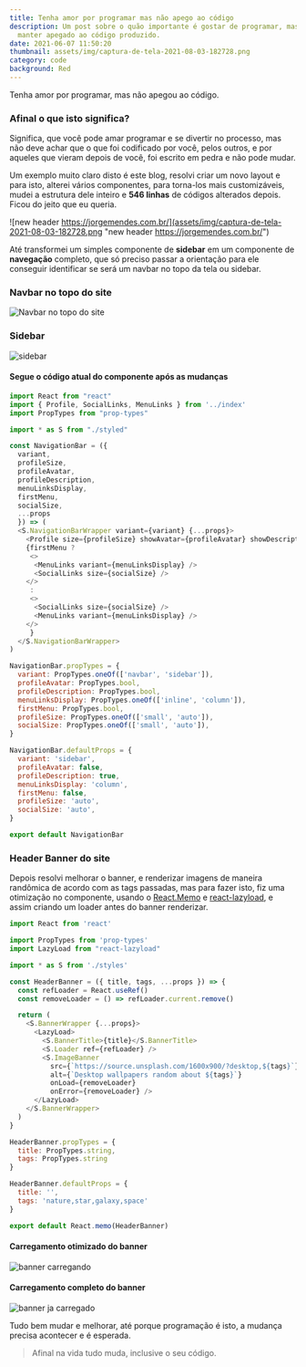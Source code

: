 ```yaml
---
title: Tenha amor por programar mas não apego ao código
description: Um post sobre o quão importante é gostar de programar, mas sem se
  manter apegado ao código produzido.
date: 2021-06-07 11:50:20
thumbnail: assets/img/captura-de-tela-2021-08-03-182728.png
category: code
background: Red
---
```

Tenha amor por programar, mas não apegou ao código. 

### Afinal o que isto significa?

Significa, que você pode amar programar e se divertir no processo, mas não deve achar que o que foi codificado por você, pelos outros, e por aqueles que vieram depois de você, foi escrito em pedra e não pode mudar.

Um exemplo muito claro disto é este blog, resolvi criar um novo layout e para isto, alterei vários componentes, para torna-los mais customizáveis, mudei a estrutura dele inteiro e **546 linhas** de códigos alterados depois. Ficou do jeito que eu queria.

![new header https://jorgemendes.com.br/](assets/img/captura-de-tela-2021-08-03-182728.png "new header https://jorgemendes.com.br/")

Até transformei um simples componente de **sidebar** em um componente de **navegação** completo, que só preciso passar a orientação para ele conseguir identificar se será um navbar no topo da tela ou sidebar.

### Navbar no topo do site

![Navbar no topo do site](assets/img/topo.png "Navbar no topo do site")

### Sidebar

![sidebar](assets/img/lateral.png "sidebar")

#### Segue o código atual do componente após as mudanças

```javascript
import React from "react"
import { Profile, SocialLinks, MenuLinks } from '../index'
import PropTypes from "prop-types"

import * as S from "./styled"

const NavigationBar = ({
  variant,
  profileSize,
  profileAvatar,
  profileDescription,
  menuLinksDisplay,
  firstMenu,
  socialSize,
  ...props
  }) => (
  <S.NavigationBarWrapper variant={variant} {...props}>
    <Profile size={profileSize} showAvatar={profileAvatar} showDescription={profileDescription} />
    {firstMenu ?
     <>
      <MenuLinks variant={menuLinksDisplay} />
      <SocialLinks size={socialSize} />
    </>
     :
     <>
      <SocialLinks size={socialSize} />
      <MenuLinks variant={menuLinksDisplay} />
    </>
     }
  </S.NavigationBarWrapper>
)

NavigationBar.propTypes = {
  variant: PropTypes.oneOf(['navbar', 'sidebar']),
  profileAvatar: PropTypes.bool,
  profileDescription: PropTypes.bool,
  menuLinksDisplay: PropTypes.oneOf(['inline', 'column']),
  firstMenu: PropTypes.bool,
  profileSize: PropTypes.oneOf(['small', 'auto']),
  socialSize: PropTypes.oneOf(['small', 'auto']),
}

NavigationBar.defaultProps = {
  variant: 'sidebar',
  profileAvatar: false,
  profileDescription: true,
  menuLinksDisplay: 'column',
  firstMenu: false,
  profileSize: 'auto',
  socialSize: 'auto',
}

export default NavigationBar
```

### Header Banner do site

Depois resolvi melhorar o banner, e renderizar imagens de maneira randômica de acordo com as tags passadas, mas para fazer isto, fiz uma otimização no componente, usando o [React.Memo](https://pt-br.reactjs.org/docs/react-api.html#reactmemo) e [react-lazyload](https://www.npmjs.com/package/react-lazyload), e assim criando um loader antes do banner renderizar.

```javascript
import React from 'react'

import PropTypes from 'prop-types'
import LazyLoad from "react-lazyload"

import * as S from './styles'

const HeaderBanner = ({ title, tags, ...props }) => {
  const refLoader = React.useRef()
  const removeLoader = () => refLoader.current.remove()

  return (
    <S.BannerWrapper {...props}>
      <LazyLoad>
        <S.BannerTitle>{title}</S.BannerTitle>
        <S.Loader ref={refLoader} />
        <S.ImageBanner
          src={`https://source.unsplash.com/1600x900/?desktop,${tags}`}
          alt={`Desktop wallpapers random about ${tags}`}
          onLoad={removeLoader}
          onError={removeLoader} />
      </LazyLoad>
    </S.BannerWrapper>
  )
}

HeaderBanner.propTypes = {
  title: PropTypes.string,
  tags: PropTypes.string
}

HeaderBanner.defaultProps = {
  title: '',
  tags: 'nature,star,galaxy,space'
}

export default React.memo(HeaderBanner)
```

#### Carregamento otimizado do banner

![banner carregando](assets/img/loader.png "banner carregando")

#### Carregamento completo do banner

![banner ja carregado](assets/img/about.png "banner ja carregado")

Tudo bem mudar e melhorar, até porque programação é isto, a mudança precisa acontecer e é esperada. 

> Afinal na vida tudo muda, inclusive o seu código.